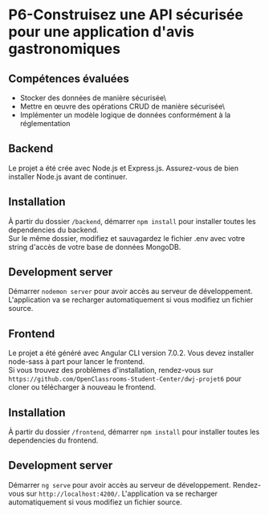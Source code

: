 # P6-Construisez une API sécurisée pour une application d'avis gastronomiques

## Compétences évaluées

-   Stocker des données de manière sécurisée\
-   Mettre en œuvre des opérations CRUD de manière sécurisée\
-   Implémenter un modèle logique de données conformément à la réglementation

## Backend

Le projet a été crée avec Node.js et Express.js. Assurez-vous de bien installer Node.js avant de continuer.

## Installation

À partir du dossier `/backend`, démarrer `npm install` pour installer toutes les dependencies du backend.
</br>
Sur le même dossier, modifiez et sauvagardez le fichier .env avec votre string d'accès de votre base de données MongoDB.

## Development server

Démarrer `nodemon server` pour avoir accès au serveur de développement. L'application va se recharger automatiquement si vous modifiez un fichier source.

## Frontend

Le projet a été généré avec Angular CLI version 7.0.2. Vous devez installer node-sass à part pour lancer le frontend.
</br>
Si vous trouvez des problèmes d'installation, rendez-vous sur `https://github.com/OpenClassrooms-Student-Center/dwj-projet6` pour cloner ou télécharger à nouveau le frontend.

## Installation

À partir du dossier `/frontend`, démarrer `npm install` pour installer toutes les dependencies du frontend.

## Development server

Démarrer `ng serve` pour avoir accès au serveur de développement. Rendez-vous sur `http://localhost:4200/`. L'application va se recharger automatiquement si vous modifiez un fichier source.
